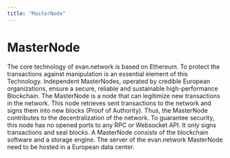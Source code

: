 ```yaml
---
title: "MasterNode"
---
```

# MasterNode


The core technology of evan.network is based on Ethereum. To protect the transactions against manipulation is an essential element of this Technology.
Independent MasterNodes, operated by credible European organizations, ensure a secure, reliable and sustainable high-performance Blockchain. The MasterNode is a node that can legitimize new transactions in the network. This node retrieves sent transactions to the network and signs them into new blocks (Proof of Authority). Thus, the MasterNode contributes to the decentralization of the network. To guarantee security, this node has no opened ports to any RPC or Websocket API. It only signs transactions and seal blocks.
A MasterNode consists of the blockchain software and a storage engine. The server of the evan.network MasterNode need to be hosted in a European data center.
